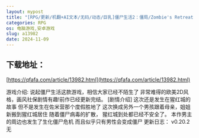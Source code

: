 ```yaml
---
layout: mypost
title: "[RPG/更新/机翻+AI文本/无码/动态/巨乳]僵尸生活2：僵局/Zombie's Retreat 2/Zombies Retreat 2[Ver0.20.2][PC+安卓/2.2G]"
categories: RPG
os: 电脑游戏,安卓游戏
slug: a13982
date: 2024-11-09
---
```


## 下载地址：

[https://qfafa.com/article/13982.html](https://qfafa.com/article/13982.html)

游戏介绍:
说起僵尸生活这款游戏，相信大家已经不陌生了
非常难得的欧美2D风格，画风社保剧情有趣!前作已经更新完结。
\[剧情介绍\]
这次还是发生在猩红城的故事
但不是发生在佐米营那个度假胜地了
这次换成另外一个男孩跟着母亲，姐姐新搬到猩红城居住
随着僵尸病毒的扩散，
猩红城到处都已经不安全了。
本作男主的周边也发生了生化僵尸危机
而且似乎只有男性会变成僵尸
更新日志：
v0.20.2
无